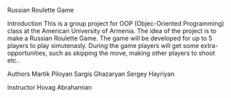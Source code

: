 Russian Roulette Game

Introduction
This is a group project for OOP (Objec-Oriented Programming) class at the American University of Armenia. The idea of the project is to make a Russian Roulette Game. The game will be developed for up to 5 players to play simutenasly. During the game players will get some extra-opportunities, such as skipping the move, making other players to shoot etc.. 

Authors
Martik Piloyan
Sargis Ghazaryan
Sergey Hayriyan

Instructor
Hovag Abrahamian
